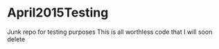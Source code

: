 # April2015Testing
Junk repo for testing purposes
This is all worthless code that I will soon delete
